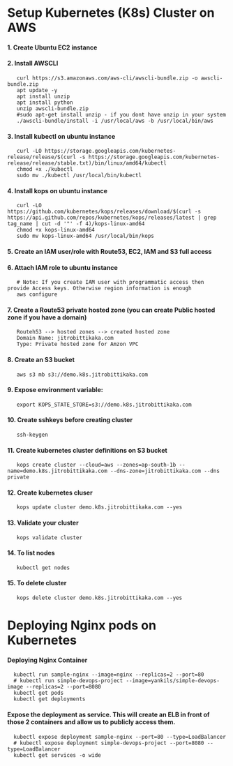 # Setup Kubernetes (K8s) Cluster on AWS
####  1. Create Ubuntu EC2 instance
####  2. Install AWSCLI
       curl https://s3.amazonaws.com/aws-cli/awscli-bundle.zip -o awscli-bundle.zip
       apt update -y
       apt install unzip
       apt install python
       unzip awscli-bundle.zip
       #sudo apt-get install unzip - if you dont have unzip in your system
       ./awscli-bundle/install -i /usr/local/aws -b /usr/local/bin/aws
####  3. Install kubectl on ubuntu instance
       curl -LO https://storage.googleapis.com/kubernetes-release/release/$(curl -s https://storage.googleapis.com/kubernetes-release/release/stable.txt)/bin/linux/amd64/kubectl
       chmod +x ./kubectl
       sudo mv ./kubectl /usr/local/bin/kubectl
####  4. Install kops on ubuntu instance
       curl -LO https://github.com/kubernetes/kops/releases/download/$(curl -s https://api.github.com/repos/kubernetes/kops/releases/latest | grep tag_name | cut -d '"' -f 4)/kops-linux-amd64
       chmod +x kops-linux-amd64
       sudo mv kops-linux-amd64 /usr/local/bin/kops
####  5. Create an IAM user/role with Route53, EC2, IAM and S3 full access
####  6. Attach IAM role to ubuntu instance
       # Note: If you create IAM user with programmatic access then provide Access keys. Otherwise region information is enough
       aws configure
####  7. Create a Route53 private hosted zone (you can create Public hosted zone if you have a domain)
       Routeh53 --> hosted zones --> created hosted zone  
       Domain Name: jitrobittikaka.com
       Type: Private hosted zone for Amzon VPC
####  8. Create an S3 bucket
       aws s3 mb s3://demo.k8s.jitrobittikaka.com
####  9. Expose environment variable:
       export KOPS_STATE_STORE=s3://demo.k8s.jitrobittikaka.com
#### 10. Create sshkeys before creating cluster
       ssh-keygen
#### 11. Create kubernetes cluster definitions on S3 bucket
       kops create cluster --cloud=aws --zones=ap-south-1b --name=demo.k8s.jitrobittikaka.com --dns-zone=jitrobittikaka.com --dns private 
#### 12. Create kubernetes cluser
       kops update cluster demo.k8s.jitrobittikaka.com --yes
#### 13. Validate your cluster
       kops validate cluster
#### 14. To list nodes
       kubectl get nodes
#### 15. To delete cluster
       kops delete cluster demo.k8s.jitrobittikaka.com --yes

# Deploying Nginx pods on Kubernetes
#### Deploying Nginx Container
      kubectl run sample-nginx --image=nginx --replicas=2 --port=80
      # kubectl run simple-devops-project --image=yankils/simple-devops-image --replicas=2 --port=8080
      kubectl get pods
      kubectl get deployments
#### Expose the deployment as service. This will create an ELB in front of those 2 containers and allow us to publicly access them.
      kubectl expose deployment sample-nginx --port=80 --type=LoadBalancer
      # kubectl expose deployment simple-devops-project --port=8080 --type=LoadBalancer
      kubectl get services -o wide
